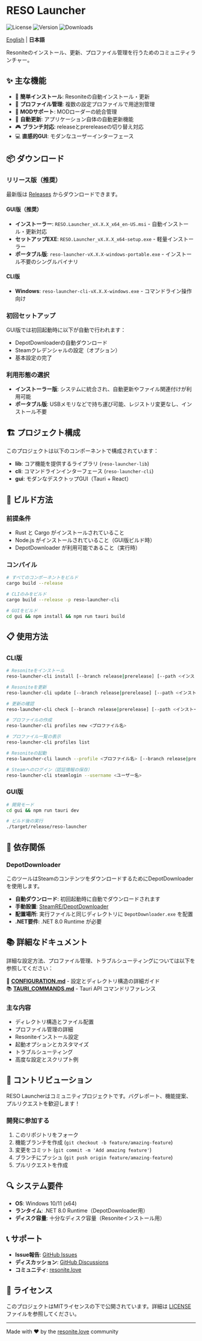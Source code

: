 # RESO Launcher

![License](https://img.shields.io/badge/license-MIT-blue.svg)
![Version](https://img.shields.io/github/v/release/resonite-love/launcher)
![Downloads](https://img.shields.io/github/downloads/resonite-love/launcher/total)

[English](./README.en.md) | **日本語**

Resoniteのインストール、更新、プロファイル管理を行うためのコミュニティランチャー。

## ✨ 主な機能

- 🚀 **簡単インストール**: Resoniteの自動インストール・更新
- 👥 **プロファイル管理**: 複数の設定プロファイルで用途別管理
- 🔧 **MODサポート**: MODローダーの統合管理
- 🔄 **自動更新**: アプリケーション自体の自動更新機能
- 🎮 **ブランチ対応**: releaseとprereleaseの切り替え対応
- 💻 **直感的GUI**: モダンなユーザーインターフェース

## 📦 ダウンロード

### リリース版（推奨）

最新版は [Releases](https://github.com/resonite-love/launcher/releases) からダウンロードできます。

#### GUI版（推奨）
- **インストーラー**: `RESO.Launcher_vX.X.X_x64_en-US.msi` - 自動インストール・更新対応
- **セットアップEXE**: `RESO.Launcher_vX.X.X_x64-setup.exe` - 軽量インストーラー  
- **ポータブル版**: `reso-launcher-vX.X.X-windows-portable.exe` - インストール不要のシングルバイナリ

#### CLI版
- **Windows**: `reso-launcher-cli-vX.X.X-windows.exe` - コマンドライン操作向け

### 初回セットアップ

GUI版では初回起動時に以下が自動で行われます：
- DepotDownloaderの自動ダウンロード
- Steamクレデンシャルの設定（オプション）
- 基本設定の完了

### 利用形態の選択

- **インストーラー版**: システムに統合され、自動更新やファイル関連付けが利用可能
- **ポータブル版**: USBメモリなどで持ち運び可能、レジストリ変更なし、インストール不要

## 🏗️ プロジェクト構成

このプロジェクトは以下のコンポーネントで構成されています：

- **lib**: コア機能を提供するライブラリ (`reso-launcher-lib`)
- **cli**: コマンドラインインターフェース (`reso-launcher-cli`)
- **gui**: モダンなデスクトップGUI（Tauri + React）

## 🔨 ビルド方法

### 前提条件

- Rust と Cargo がインストールされていること
- Node.js がインストールされていること（GUI版ビルド時）
- DepotDownloader が利用可能であること（実行時）

### コンパイル

```bash
# すべてのコンポーネントをビルド
cargo build --release

# CLIのみをビルド
cargo build --release -p reso-launcher-cli

# GUIをビルド
cd gui && npm install && npm run tauri build
```

## 📋 使用方法

### CLI版

```bash
# Resoniteをインストール
reso-launcher-cli install [--branch release|prerelease] [--path <インストールパス>]

# Resoniteを更新
reso-launcher-cli update [--branch release|prerelease] [--path <インストールパス>]

# 更新の確認
reso-launcher-cli check [--branch release|prerelease] [--path <インストールパス>]

# プロファイルの作成
reso-launcher-cli profiles new <プロファイル名>

# プロファイル一覧の表示
reso-launcher-cli profiles list

# Resoniteの起動
reso-launcher-cli launch --profile <プロファイル名> [--branch release|prerelease]

# Steamへのログイン（認証情報の保存）
reso-launcher-cli steamlogin --username <ユーザー名>
```

### GUI版

```bash
# 開発モード
cd gui && npm run tauri dev

# ビルド後の実行
./target/release/reso-launcher
```

## 🔧 依存関係

### DepotDownloader

このツールはSteamのコンテンツをダウンロードするためにDepotDownloaderを使用します。

- **自動ダウンロード**: 初回起動時に自動でダウンロードされます
- **手動設置**: [SteamRE/DepotDownloader](https://github.com/SteamRE/DepotDownloader/releases)
- **配置場所**: 実行ファイルと同じディレクトリに `DepotDownloader.exe` を配置
- **.NET要件**: .NET 8.0 Runtime が必要

## 📚 詳細なドキュメント

詳細な設定方法、プロファイル管理、トラブルシューティングについては以下を参照してください：

📖 **[CONFIGURATION.md](./CONFIGURATION.md)** - 設定とディレクトリ構造の詳細ガイド  
📚 **[TAURI_COMMANDS.md](./TAURI_COMMANDS.md)** - Tauri API コマンドリファレンス

### 主な内容
- ディレクトリ構造とファイル配置
- プロファイル管理の詳細
- Resoniteインストール設定
- 起動オプションとカスタマイズ
- トラブルシューティング
- 高度な設定とスクリプト例

## 🤝 コントリビューション

RESO Launcherはコミュニティプロジェクトです。バグレポート、機能提案、プルリクエストを歓迎します！

### 開発に参加する

1. このリポジトリをフォーク
2. 機能ブランチを作成 (`git checkout -b feature/amazing-feature`)
3. 変更をコミット (`git commit -m 'Add amazing feature'`)
4. ブランチにプッシュ (`git push origin feature/amazing-feature`)
5. プルリクエストを作成

## 🔍 システム要件

- **OS**: Windows 10/11 (x64)
- **ランタイム**: .NET 8.0 Runtime（DepotDownloader用）
- **ディスク容量**: 十分なディスク容量（Resoniteインストール用）

## 📞 サポート

- **Issue報告**: [GitHub Issues](https://github.com/resonite-love/launcher/issues)
- **ディスカッション**: [GitHub Discussions](https://github.com/resonite-love/launcher/discussions)
- **コミュニティ**: [resonite.love](https://resonite.love)

## 📄 ライセンス

このプロジェクトはMITライセンスの下で公開されています。詳細は [LICENSE](./LICENSE) ファイルを参照してください。

---

Made with ❤️ by the [resonite.love](https://resonite.love) community